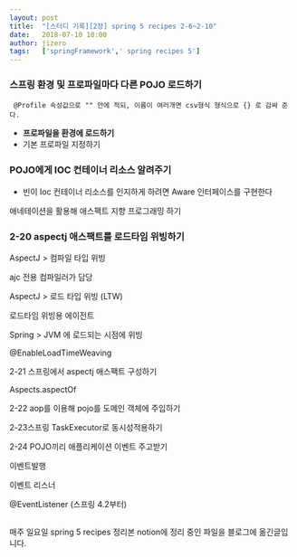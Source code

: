 ```yaml
---
layout: post
title:  "[스터디 기록][2장] spring 5 recipes 2-6~2-10"
date:   2018-07-10 10:00
author: jizero
tags:	['springFramework',' spring recipes 5']
---
```



### 스프링 환경 및 프로파일마다 다른 POJO 로드하기

     @Profile 속성값으로 "" 안에 적되, 이름이 여러개면 csv형식 형식으로 {} 로 감싸 준다.

- **프로파일을 환경에 로드하기**
- 기본 프로파일 지정하기

### POJO에게 IOC 컨테이너 리소스 알려주기

- 빈이 Ioc 컨테이너 리소스를 인지하게 하려면 Aware 인터페이스를 구현한다

애네테이션을 활용해 애스팩트 지향 프로그래밍 하기

### 2-20 aspectj 애스팩트를 로드타임 위빙하기

[](https://www.notion.so/f2e50daae2704bda81bdbe511bb944b6#fbae27ec4cf6467e954a88424ed0b0cb)

AspectJ > 컴파일 타입 위빙 

ajc 전용 컴파일러가 담당

AspectJ > 로드 타입 위빙 (LTW)

로드타임 위빙용 에이전트

Spring > JVM 에 로드되는 시점에 위빙

@EnableLoadTimeWeaving

2-21 스프링에서 aspectj 애스팩트 구성하기

Aspects.aspectOf

2-22 aop를 이용해 pojo를 도메인 객체에 주입하기

2-23스프링 TaskExecutor로 동시성적용하기

2-24 POJO끼리 애플리케이션 이벤트 주고받기

이벤트발행

이벤트 리스너

@EventListener (스프링 4.2부터)

## 
매주 일요일 spring 5 recipes  정리본 
notion에 정리 중인 파일을 블로그에 옮긴글입니다.